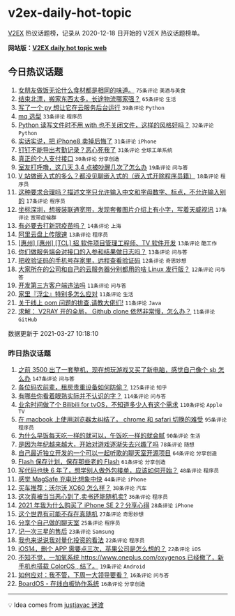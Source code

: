 # v2ex-daily-hot-topic

[V2EX](https://www.v2ex.com/) 热议话题榜，记录从 2020-12-18 日开始的 V2EX 热议话题榜单。

**网站版：[V2EX daily hot topic web](https://boojack.github.io/v2ex-daily-hot-topic-web/)**

## 今日热议话题

<!-- TODAY BEGIN -->

1. [女朋友做饭无论什么食材都是相同的味道。](https://www.v2ex.com/t/765653) `75条评论` `美酒与美食`
1. [结束北漂，搬家东西太多，长途物流哪家强？](https://www.v2ex.com/t/765610) `65条评论` `生活`
1. [写了一个 py 想让它在云服务后台运行](https://www.v2ex.com/t/765656) `39条评论` `Python`
1. [mq 选型](https://www.v2ex.com/t/765626) `33条评论` `程序员`
1. [Python 读写文件时不用 with 也不关闭文件，这样的风格好吗？](https://www.v2ex.com/t/765647) `32条评论` `Python`
1. [实话实说，把 iPhone8 卖掉后悔了](https://www.v2ex.com/t/765634) `31条评论` `iPhone`
1. [钉钉不能导出考勤记录？恶心死我了](https://www.v2ex.com/t/765644) `31条评论` `全球工单系统`
1. [真正的个人支付接口](https://www.v2ex.com/t/765660) `30条评论` `分享创造`
1. [室友打呼噜，这几天 3,4 点被吵醒几次了怎么办](https://www.v2ex.com/t/765599) `19条评论` `问与答`
1. [V 站做嵌入式的多么？都没见聊嵌入式的（嵌入式开除程序员籍）](https://www.v2ex.com/t/765706) `18条评论` `程序员`
1. [这种要求合理吗？描述文字只允许输入中文和字母数字、标点，不允许输入别的](https://www.v2ex.com/t/765643) `17条评论` `程序员`
1. [坐标深圳，想报装联通宽带，发现套餐图片介绍上有小字，写着天威视讯](https://www.v2ex.com/t/765629) `17条评论` `宽带症候群`
1. [有必要去打新冠疫苗吗？](https://www.v2ex.com/t/765678) `14条评论` `上海`
1. [阿里云盘上传限速](https://www.v2ex.com/t/765661) `13条评论` `程序员`
1. [[惠州] [惠州] [TCL] 招 软件项目管理工程师、TV 软件开发](https://www.v2ex.com/t/765654) `13条评论` `酷工作`
1. [你们做服务端会对接口的入参和结果做日志吗？](https://www.v2ex.com/t/765646) `13条评论` `问与答`
1. [把收验证码的手机号存家里，远程查看验证码](https://www.v2ex.com/t/765711) `12条评论` `奇思妙想`
1. [大家所在的公司和自己的云服务器分别都用的啥 Linux 发行版？](https://www.v2ex.com/t/765708) `12条评论` `问与答`
1. [开发第三方客户端违法吗](https://www.v2ex.com/t/765691) `11条评论` `问与答`
1. [家里『浮尘』特别多怎么应对](https://www.v2ex.com/t/765682) `11条评论` `生活`
1. [关于线上 oom 问题的排查,请教大佬们!](https://www.v2ex.com/t/765651) `11条评论` `Java`
1. [求解： V2RAY 开的全局， Github clone 依然非常慢，怎么办？](https://www.v2ex.com/t/765594) `11条评论` `GitHub`

数据更新于 2021-03-27 10:18:10

<!-- TODAY END -->

### 昨日热议话题

<!-- YESTERDAY BEGIN -->

1. [之前 3500 出了一套整机，现在想玩游戏又买了新电脑，感觉自己像个 sb 怎么办](https://www.v2ex.com/t/765249) `147条评论` `问与答`
1. [各位码农前辈，租房贵重设备如何防偷？](https://www.v2ex.com/t/765254) `125条评论` `知乎`
1. [有哪些你看着眼熟实际并不认识的字？](https://www.v2ex.com/t/765262) `114条评论` `问与答`
1. [业余时间做了个 Bilibili for tvOS，不知道多少人有这个需求](https://www.v2ex.com/t/765455) `110条评论` `Apple TV`
1. [在 macbook 上使用浏览器太纠结了， chrome 和 safari 切换的难受](https://www.v2ex.com/t/765288) `95条评论` `程序员`
1. [为什么早饭每天吃一样的就可以，午饭吃一样的就会腻](https://www.v2ex.com/t/765250) `90条评论` `生活`
1. [是因为年纪越来越大，开始对游戏逐渐失去兴趣了吗](https://www.v2ex.com/t/765480) `78条评论` `随想`
1. [自己最近独立开发的一个可以一起听歌的聊天室开源项目](https://www.v2ex.com/t/765354) `64条评论` `分享创造`
1. [Flash 保存计划，保存那些老的 Flash](https://www.v2ex.com/t/765236) `61条评论` `分享创造`
1. [写代码也快 6 年了，想学别人做外包接单，应该如何开始？](https://www.v2ex.com/t/765251) `48条评论` `程序员`
1. [感觉 MagSafe 充电比想象中快](https://www.v2ex.com/t/765242) `44条评论` `iPhone`
1. [买车推荐：沃尔沃 XC60 怎么样？](https://www.v2ex.com/t/765252) `38条评论` `汽车`
1. [这次真被当当恶心到了,卖书还能随机卖?](https://www.v2ex.com/t/765514) `36条评论` `程序员`
1. [2021 年我为什么购买了 iPhone SE 2？分享心得](https://www.v2ex.com/t/765553) `28条评论` `iPhone`
1. [这个世界有可能不存在真随机](https://www.v2ex.com/t/765504) `27条评论` `奇思妙想`
1. [分享个自己做的聊天室](https://www.v2ex.com/t/765557) `25条评论` `程序员`
1. [记一次三星的售后](https://www.v2ex.com/t/765409) `23条评论` `Samsung`
1. [我也来说说我对量化投资的看法](https://www.v2ex.com/t/765477) `22条评论` `程序员`
1. [iOS14，删个 APP 需要点三次，苹果公司是怎么想的？](https://www.v2ex.com/t/765353) `22条评论` `iOS`
1. [不知不觉，一加氧系统 https://www.oneplus.com/oxygenos 已经撤了，新手机也搭载 ColorOS , 结了。](https://www.v2ex.com/t/765322) `19条评论` `Android`
1. [如何应对：我不管，下周一大领导要看？](https://www.v2ex.com/t/765582) `16条评论` `问与答`
1. [BoardOS - 在线白板协作系统](https://www.v2ex.com/t/765511) `16条评论` `分享创造`

<!-- YESTERDAY END -->

---

💡 Idea comes from [justjavac 迷渡](https://github.com/justjavac/)
